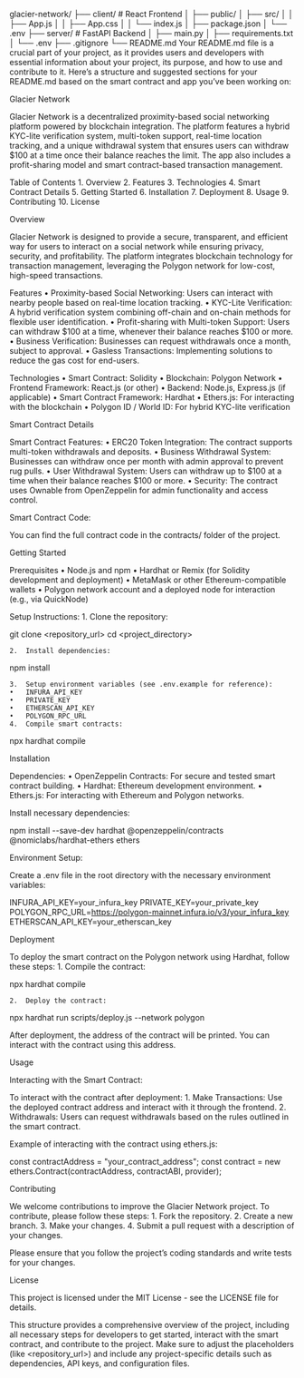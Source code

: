 glacier-network/
├── client/                 # React Frontend
│   ├── public/
│   ├── src/
│   │   ├── App.js
│   │   ├── App.css
│   │   └── index.js
│   ├── package.json
│   └── .env
├── server/                 # FastAPI Backend
│   ├── main.py
│   ├── requirements.txt
│   └── .env
├── .gitignore
└── README.md
Your README.md file is a crucial part of your project, as it provides users and developers with essential information about your project, its purpose, and how to use and contribute to it. Here’s a structure and suggested sections for your README.md based on the smart contract and app you’ve been working on:

Glacier Network

Glacier Network is a decentralized proximity-based social networking platform powered by blockchain integration. The platform features a hybrid KYC-lite verification system, multi-token support, real-time location tracking, and a unique withdrawal system that ensures users can withdraw $100 at a time once their balance reaches the limit. The app also includes a profit-sharing model and smart contract-based transaction management.

Table of Contents
	1.	Overview
	2.	Features
	3.	Technologies
	4.	Smart Contract Details
	5.	Getting Started
	6.	Installation
	7.	Deployment
	8.	Usage
	9.	Contributing
	10.	License

Overview

Glacier Network is designed to provide a secure, transparent, and efficient way for users to interact on a social network while ensuring privacy, security, and profitability. The platform integrates blockchain technology for transaction management, leveraging the Polygon network for low-cost, high-speed transactions.

Features
	•	Proximity-based Social Networking: Users can interact with nearby people based on real-time location tracking.
	•	KYC-Lite Verification: A hybrid verification system combining off-chain and on-chain methods for flexible user identification.
	•	Profit-sharing with Multi-token Support: Users can withdraw $100 at a time, whenever their balance reaches $100 or more.
	•	Business Verification: Businesses can request withdrawals once a month, subject to approval.
	•	Gasless Transactions: Implementing solutions to reduce the gas cost for end-users.

Technologies
	•	Smart Contract: Solidity
	•	Blockchain: Polygon Network
	•	Frontend Framework: React.js (or other)
	•	Backend: Node.js, Express.js (if applicable)
	•	Smart Contract Framework: Hardhat
	•	Ethers.js: For interacting with the blockchain
	•	Polygon ID / World ID: For hybrid KYC-lite verification

Smart Contract Details

Smart Contract Features:
	•	ERC20 Token Integration: The contract supports multi-token withdrawals and deposits.
	•	Business Withdrawal System: Businesses can withdraw once per month with admin approval to prevent rug pulls.
	•	User Withdrawal System: Users can withdraw up to $100 at a time when their balance reaches $100 or more.
	•	Security: The contract uses Ownable from OpenZeppelin for admin functionality and access control.

Smart Contract Code:

You can find the full contract code in the contracts/ folder of the project.

Getting Started

Prerequisites
	•	Node.js and npm
	•	Hardhat or Remix (for Solidity development and deployment)
	•	MetaMask or other Ethereum-compatible wallets
	•	Polygon network account and a deployed node for interaction (e.g., via QuickNode)

Setup Instructions:
	1.	Clone the repository:

git clone <repository_url>
cd <project_directory>


	2.	Install dependencies:

npm install


	3.	Setup environment variables (see .env.example for reference):
	•	INFURA_API_KEY
	•	PRIVATE_KEY
	•	ETHERSCAN_API_KEY
	•	POLYGON_RPC_URL
	4.	Compile smart contracts:

npx hardhat compile



Installation

Dependencies:
	•	OpenZeppelin Contracts: For secure and tested smart contract building.
	•	Hardhat: Ethereum development environment.
	•	Ethers.js: For interacting with Ethereum and Polygon networks.

Install necessary dependencies:

npm install --save-dev hardhat @openzeppelin/contracts @nomiclabs/hardhat-ethers ethers

Environment Setup:

Create a .env file in the root directory with the necessary environment variables:

INFURA_API_KEY=your_infura_key
PRIVATE_KEY=your_private_key
POLYGON_RPC_URL=https://polygon-mainnet.infura.io/v3/your_infura_key
ETHERSCAN_API_KEY=your_etherscan_key

Deployment

To deploy the smart contract on the Polygon network using Hardhat, follow these steps:
	1.	Compile the contract:

npx hardhat compile


	2.	Deploy the contract:

npx hardhat run scripts/deploy.js --network polygon

After deployment, the address of the contract will be printed. You can interact with the contract using this address.

Usage

Interacting with the Smart Contract:

To interact with the contract after deployment:
	1.	Make Transactions: Use the deployed contract address and interact with it through the frontend.
	2.	Withdrawals: Users can request withdrawals based on the rules outlined in the smart contract.

Example of interacting with the contract using ethers.js:

const contractAddress = "your_contract_address";
const contract = new ethers.Contract(contractAddress, contractABI, provider);

Contributing

We welcome contributions to improve the Glacier Network project. To contribute, please follow these steps:
	1.	Fork the repository.
	2.	Create a new branch.
	3.	Make your changes.
	4.	Submit a pull request with a description of your changes.

Please ensure that you follow the project’s coding standards and write tests for your changes.

License

This project is licensed under the MIT License - see the LICENSE file for details.

This structure provides a comprehensive overview of the project, including all necessary steps for developers to get started, interact with the smart contract, and contribute to the project. Make sure to adjust the placeholders (like <repository_url>) and include any project-specific details such as dependencies, API keys, and configuration files.